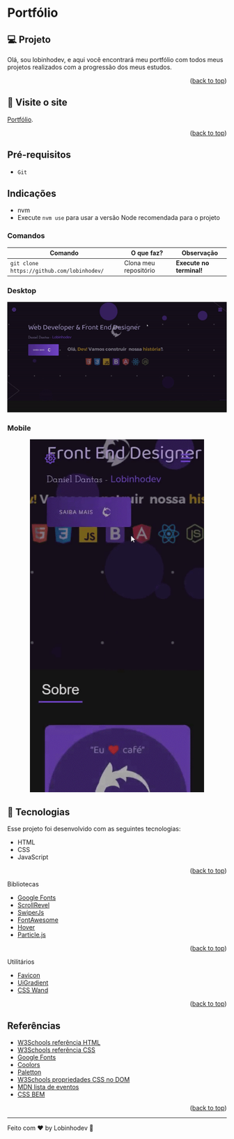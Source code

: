# Portfólio

## 💻 Projeto

Olá, sou lobinhodev, e aqui você encontrará meu portfólio com todos meus projetos realizados com a progressão dos meus estudos.

<p align="right">(<a href="#top">back to top</a>)</p>

## 📢 Visite o site

[Portfólio](https://lobinhodev.github.io/Portfolio-lobinhodev/).

<p align="right">(<a href="#top">back to top</a>)</p>

## Pré-requisitos

-   `Git`

## Indicações

-   nvm
-   Execute `nvm use` para usar a versão Node recomendada para o projeto

### Comandos

| Comando                                    | O que faz?            | Observação               |
| ------------------------------------------ | --------------------- | ------------------------ |
| `git clone https://github.com/lobinhodev/` | Clona meu repositório | **Execute no terminal!** |

### Desktop

<p align="center">
  <img width="600" src=".github/Desktop.gif">
</p>

### Mobile

<p align="center">
  <img width="400"  src=".github/Mobile.gif">
</p>

## 🧠 Tecnologias

Esse projeto foi desenvolvido com as seguintes tecnologias:

-   HTML
-   CSS
-   JavaScript

<p align="right">(<a href="#top">back to top</a>)</p>

Bibliotecas

-   [Google Fonts](https://fonts.google.com/)
-   [ScrollRevel](https://scrollrevealjs.org)
-   [SwiperJs](https://swiperjs.com)
-   [FontAwesome](https://fontawesome.com/)
-   [Hover](https://github.com/IanLunn/Hover)
-   [Particle.js](https://vincentgarreau.com/particles.js/)

<p align="right">(<a href="#top">back to top</a>)</p>

Utilitários

-   [Favicon](https://favicon.io/)
-   [UiGradient](https://uigradients.com/#CocoaaIce)
-   [CSS Wand](https://www.csswand.dev)

<p align="right">(<a href="#top">back to top</a>)</p>

## Referências

-   [W3Schools referência HTML](https://www.w3schools.com/tags/default.asp)
-   [W3Schools referência CSS](https://www.w3schools.com/cssref/default.asp)
-   [Google Fonts](https://fonts.google.com/)
-   [Coolors](https://coolors.co/palettes/trending)
-   [Paletton](https://paletton.com/)
-   [W3Schools propriedades CSS no DOM](https://www.w3schools.com/jsref/dom_obj_style.asp)
-   [MDN lista de eventos](https://developer.mozilla.org/en-US/docs/Web/Events)
-   [CSS BEM](https://desenvolvimentoparaweb.com/css/bem/)

<p align="right">(<a href="#top">back to top</a>)</p>

---

Feito com ♥ by Lobinhodev 🐺
